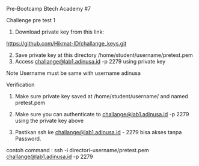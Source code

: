 Pre-Bootcamp Btech Academy #7

Challenge pre test 1

1. Download private key from this link:

https://github.com/Hikmat-ID/challange_keys.git

2. Save private key at this directory /home/student/username/pretest.pem
3. Access challange@lab1.adinusa.id -p 2279 using private key

Note Username must be same with username adinusa



Verification
1. Make sure private key saved at /home/student/username/ and named pretest.pem

2. Make sure you can authenticate to challange@lab1.adinusa.id -p 2279 using the private key above

3. Pastikan ssh ke challange@lab1.adinusa.id - 2279 bisa akses tanpa Password.

contoh command : ssh -i directori-username/pretest.pem challange@lab1.adinusa.id -p 2279

